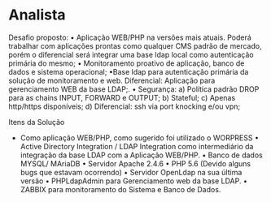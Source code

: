 # Analista
Desafio proposto: 
• Aplicação WEB/PHP na versões mais atuais. Poderá trabalhar com aplicações prontas como qualquer CMS padrão de mercado, porém o diferencial será integrar uma base ldap local como autenticação primária do mesmo; 
• Monitoramento proativo de aplicação, banco de dados e sistema operacional; 
•Base ldap para autenticação primária da solução de monitoramento e web. Diferencial: Aplicação para gerenciamento WEB da base LDAP;. 
• Segurança: a) Política padrão DROP para as chains INPUT, FORWARD e OUTPUT; b) Stateful; c) Apenas http/https disponíveis; d) Diferencial: ssh via port knocking e/ou vpn; 

Itens da Solução

 * Como aplicação WEB/PHP, como sugerido foi utilizado o WORPRESS 
 • Active Directory Integration / LDAP Integration como intermediário da integração da base LDAP com a Aplicação WEB/PHP. 
 • Banco de dados MYSQL/ MAriaDB 
 • Servidor Apache 2.4.6 
 • PHP 5.6 (Devido alguns bugs que estavam ocorrendo) 
 • Servidor OpenLdap na sua última versão 
 • PHPLdapAdmin para Gerenciamento web da base LDAP. 
 • ZABBIX para monitoramento do Sistema e Banco de Dados. 

